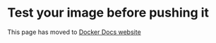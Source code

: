 # Test your image before pushing it

This page has moved to [Docker Docs website](https://docs.docker.com/build/ci/github-actions/test-before-push/)
